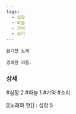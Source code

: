 ```yaml
---
tags:
  - 심장
  - 하늘
  - 기억
  - 소리
---
```



```
활기찬 노래

경쾌한 리듬.
```





### 상세

#심장 2 #하늘 1 #기억 #소리 


[[노래와 현]] : 심장 5